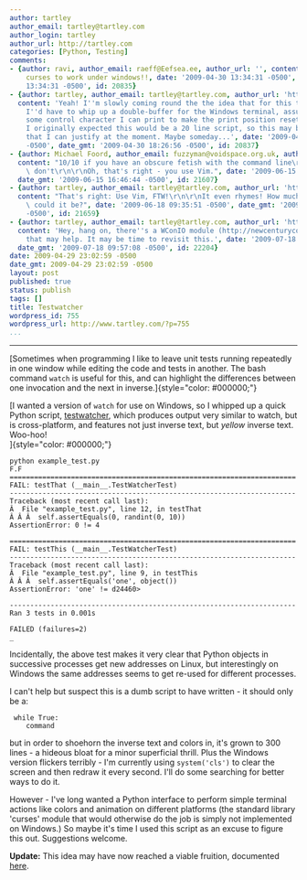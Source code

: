 ```yaml
---
author: tartley
author_email: tartley@tartley.com
author_login: tartley
author_url: http://tartley.com
categories: [Python, Testing]
comments:
- {author: ravi, author_email: raeff@Eefsea.ee, author_url: '', content: I would love
    curses to work under windows!!, date: '2009-04-30 13:34:31 -0500', date_gmt: '2009-04-30
    13:34:31 -0500', id: 20835}
- {author: tartley, author_email: tartley@tartley.com, author_url: 'http://tartley.com',
  content: 'Yeah! I''m slowly coming round the the idea that for this to work properly,
    I''d have to whip up a double-buffer for the Windows terminal, assuming there''s
    some control character I can print to make the print position reset to (0, 0).
    I originally expected this would be a 20 line script, so this may be more effort
    that I can justify at the moment. Maybe someday...', date: '2009-04-30 18:26:56
    -0500', date_gmt: '2009-04-30 18:26:56 -0500', id: 20837}
- {author: Michael Foord, author_email: fuzzyman@voidspace.org.uk, author_url: 'http://www.ironpythoninaction.com',
  content: "10/10 if you have an obscure fetish with the command line\r\n0/10 if you\
    \ don't\r\n\r\nOh, that's right - you use Vim.", date: '2009-06-15 16:46:44 -0500',
  date_gmt: '2009-06-15 16:46:44 -0500', id: 21607}
- {author: tartley, author_email: tartley@tartley.com, author_url: 'http://tartley.com',
  content: "That's right: Use Vim, FTW!\r\n\r\nIt even rhymes! How much more right\
    \ could it be?", date: '2009-06-18 09:35:51 -0500', date_gmt: '2009-06-18 09:35:51
    -0500', id: 21659}
- {author: tartley, author_email: tartley@tartley.com, author_url: 'http://tartley.com',
  content: 'Hey, hang on, there''s a WConIO module (http://newcenturycomputers.net/projects/wconio.html)
    that may help. It may be time to revisit this.', date: '2009-07-18 09:57:08 -0500',
  date_gmt: '2009-07-18 09:57:08 -0500', id: 22204}
date: 2009-04-29 23:02:59 -0500
date_gmt: 2009-04-29 23:02:59 -0500
layout: post
published: true
status: publish
tags: []
title: Testwatcher
wordpress_id: 755
wordpress_url: http://www.tartley.com/?p=755
...
```

---

[Sometimes when programming I like to leave unit tests running
repeatedly in one window while editing the code and tests in another.
The bash command `watch` is useful for this, and can highlight the
differences between one invocation and the next in
inverse.]{style="color: #000000;"}

[I wanted a version of `watch` for use on Windows, so I whipped up a
quick Python script,
[testwatcher](http://code.google.com/p/testwatcher/), which produces
output very similar to watch, but is cross-platform, and features not
just inverse text, but *yellow* inverse text. Woo-hoo!\
]{style="color: #000000;"}

``` {style="background: #000; color: #ddd;"}
python example_test.py
F.F
======================================================================
FAIL: testThat (__main__.TestWatcherTest)
----------------------------------------------------------------------
Traceback (most recent call last):
Â  File "example_test.py", line 12, in testThat
Â Â Â  self.assertEquals(0, randint(0, 10))
AssertionError: 0 != 4

======================================================================
FAIL: testThis (__main__.TestWatcherTest)
----------------------------------------------------------------------
Traceback (most recent call last):
Â  File "example_test.py", line 9, in testThis
Â Â Â  self.assertEquals('one', object())
AssertionError: 'one' != d24460>

----------------------------------------------------------------------
Ran 3 tests in 0.001s

FAILED (failures=2)
_
```

Incidentally, the above test makes it very clear that Python objects in
successive processes get new addresses on Linux, but interestingly on
Windows the same addresses seems to get re-used for different processes.

I can't help but suspect this is a dumb script to have written - it
should only be a:

     while True:
        command

but in order to shoehorn the inverse text and colors in, it's grown to
300 lines - a hideous bloat for a minor superficial thrill. Plus the
Windows version flickers terribly - I'm currently using `system('cls')`
to clear the screen and then redraw it every second. I'll do some
searching for better ways to do it.

However - I've long wanted a Python interface to perform simple terminal
actions like colors and animation on different platforms (the standard
library 'curses' module that would otherwise do the job is simply not
implemented on Windows.) So maybe it's time I used this script as an
excuse to figure this out. Suggestions welcome.

**Update:** This idea may have now reached a viable fruition, documented
[here](http://tartley.com/?p=1247).
